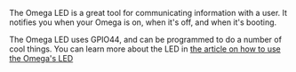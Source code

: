 The Omega LED is a great tool for communicating information with a user. It notifies you when your Omega is on, when it's off, and when it's booting.

The Omega LED uses GPIO44, and can be programmed to do a number of cool things. You can learn more about the LED in [the article on how to use the Omega's LED](#the-omega-led)
